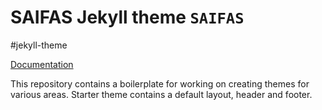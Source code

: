 # SAIFAS Jekyll theme `SAIFAS`

#jekyll-theme

[Documentation](https://github.com/JekyllGO/saifas-ssg-jekyll-theme-saifas-doc)

This repository contains a boilerplate for working on creating themes for various areas. Starter theme contains a default layout, header and footer.

